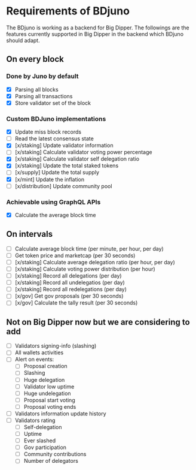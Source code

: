 # Requirements of BDjuno
The BDjuno is working as a backend for Big Dipper. The followings are the features currently supported in Big Dipper in the backend which BDjuno should adapt.

## On every block
### Done by Juno by default
- [x] Parsing all blocks
- [x] Parsing all transactions
- [x] Store validator set of the block

### Custom BDJuno implementations
- [x] Update miss block records
- [ ] Read the latest consensus state
- [x] [x/staking] Update validator information 
- [ ] [x/staking] Calculate validator voting power percentage 
- [x] [x/staking] Calculate validator self delegation ratio
- [x] [x/staking] Update the total staked tokens 
- [ ] [x/supply] Update the total supply
- [x] [x/mint] Update the inflation
- [ ] [x/distribution] Update community pool

### Achievable using GraphQL APIs
- [x] Calculate the average block time

## On intervals
- [ ] Calculate average block time (per minute, per hour, per day)
- [ ] Get token price and marketcap (per 30 seconds)
- [ ] [x/staking] Calculate average delegation ratio (per hour, per day)
- [ ] [x/staking] Calculate voting power distribution (per hour)
- [ ] [x/staking] Record all delegations (per day)
- [ ] [x/staking] Record all undelegatios (per day)
- [ ] [x/staking] Record all redelegations (per day)
- [ ] [x/gov] Get gov proposals (per 30 seconds)
- [ ] [x/gov] Calculate the tally result (per 30 seconds)

## Not on Big Dipper now but we are considering to add
- [ ] Validators signing-info (slashing)
- [ ] All wallets activities
- [ ] Alert on events: 
   - [ ] Proposal creation
   - [ ] Slashing
   - [ ] Huge delegation
   - [ ] Validator low uptime
   - [ ] Huge undelegation
   - [ ] Proposal start voting 
   - [ ] Proposal voting ends
- [ ] Validators information update history
- [ ] Validators rating
   - [ ] Self-delegation
   - [ ] Uptime
   - [ ] Ever slashed
   - [ ] Gov participation
   - [ ] Community contributions
   - [ ] Number of delegators
